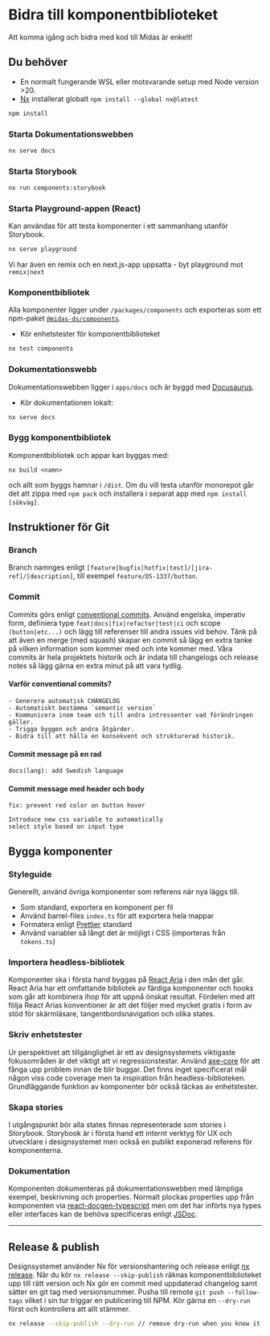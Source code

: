 # Bidra till komponentbiblioteket

Att komma igång och bidra med kod till Midas är enkelt!

## Du behöver

- En normalt fungerande WSL eller motsvarande setup med Node version >20.
- [Nx](https://nx.dev) installerat globalt `npm install --global nx@latest`

```bash
npm install
```

### Starta Dokumentationswebben

```bash
nx serve docs
```

### Starta Storybook

```bash
nx run components:storybook
```

### Starta Playground-appen (React)

Kan användas för att testa komponenter i ett sammanhang utanför Storybook.

```bash
nx serve playground
```

Vi har även en remix och en next.js-app uppsatta - byt playground mot `remix|next`

### Komponentbibliotek

Alla komponenter ligger under `/packages/components` och exporteras som ett npm-paket [`@midas-ds/components`](https://www.npmjs.com/package/@midas-ds/components).

- Kör enhetstester för komponentbiblioteket

```bash
nx test components
```

### Dokumentationswebb

Dokumentationswebben ligger i `apps/docs` och är byggd med [Docusaurus](https://docusaurus.io/).

- Kör dokumentationen lokalt:

```bash
nx serve docs
```

### Bygg komponentbibliotek

Komponentbibliotek och appar kan byggas med:

```shell
nx build <namn>
```

och allt som byggs hamnar i `/dist`. Om du vill testa utanför monorepot går det att zippa med `npm pack` och installera i
separat app med `npm install [sökväg]`.


## Instruktioner för Git

### Branch

Branch namnges enligt `[feature|bugfix|hotfix|test]/[jira-ref]/[description]`, till exempel `feature/DS-1337/button`.

### Commit

Commits görs enligt [conventional commits](https://www.conventionalcommits.org/en/v1.0.0/#summary). Använd engelska,
imperativ form, definiera type `feat|docs|fix|refactor|test|ci` och scope `(button|etc...)` och lägg till referenser
till andra issues vid behov. Tänk på att även en merge (med squash) skapar en commit så lägg en extra tanke på
vilken information som kommer med och inte kommer med. Våra commits är hela projektets historik och är indata till
changelogs och release notes så lägg gärna en extra minut på att vara tydlig. 

#### Varför conventional commits?

    - Generera automatisk CHANGELOG
    - Automatiskt bestämma `semantic version`
    - Kommunicera inom team och till andra intressenter vad förändringen gäller.
    - Trigga byggen och andra åtgärder.
    - Bidra till att hålla en konsekvent och strukturerad historik.

#### Commit message på en rad

`docs(lang): add Swedish language`

#### Commit message med header och body

```
fix: prevent red color on button hover

Introduce new css variable to automatically
select style based on input type

```
## Bygga komponenter

### Styleguide

Generellt, använd övriga komponenter som referens när nya läggs till. 

- Som standard, exportera en komponent per fil
- Använd barrel-files `index.ts` för att exportera hela mappar
- Formatera enligt [Prettier](https://prettier.io/) standard
- Använd variabler så långt det är möjligt i CSS (importeras från `tokens.ts`)

### Importera headless-bibliotek

Komponenter ska i första hand byggas på [React Aria](https://react-spectrum.adobe.com/react-aria/getting-started.html) i den mån det går. React Aria har ett omfattande bibliotek av
färdiga komponenter och hooks som går att kombinera ihop för att uppnå önskat resultat. Fördelen med att följa React Arias
konventioner är att det följer med mycket gratis i form av stöd för skärmläsare, tangentbordsnavigation och olika states.

### Skriv enhetstester

Ur perspektivet att tillgänglighet är ett av designsystemets viktigaste fokusområden är det viktigt att vi regressionstestar.
Använd [axe-core](https://github.com/dequelabs/axe-core) för att fånga upp problem innan de blir buggar. Det finns inget
specificerat mål någon viss code coverage men ta inspiration från headless-biblioteken. Grundläggande funktion av komponenter
bör också täckas av enhetstester.

### Skapa stories

I utgångspunkt bör alla states finnas representerade som stories i Storybook. Storybook är i första hand ett internt
verktyg för UX och utvecklare i designsystemet men också en publikt exponerad referens för komponenterna.

### Dokumentation

Komponenten dokumenteras på dokumentationswebben med lämpliga exempel, beskrivning och properties. Normalt plockas
properties upp från komponenten via [react-docgen-typescript](https://github.com/styleguidist/react-docgen-typescript)
men om det har införts nya types eller interfaces kan de behöva specificeras enligt [JSDoc](https://jsdoc.app/).

-----

## Release & publish

Designsystemet använder Nx för versionshantering och release enligt [nx release](https://nx.dev/recipes/nx-release/get-started-with-nx-release).
När du kör `nx release --skip-publish` räknas komponentbiblioteket upp till rätt version
och Nx gör en commit med uppdaterad changelog samt sätter en git tag med versionsnummer. Pusha till remote
`git push --follow-tags` vilket i sin tur triggar en publicering till NPM. Kör gärna en `--dry-run` först
och kontrollera att allt stämmer.


```bash
nx release --skip-publish --dry-run // remove dry-run when you know it works
```
